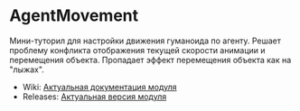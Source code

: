 # AgentMovement

Мини-туторил для настройки движения гуманоида по агенту.
Решает проблему конфликта отображения текущей скорости анимации и перемещения объекта. Пропадает эффект перемещения объекта как на "лыжах".

- Wiki: [Актуальная документация модуля](../../wiki)
- Releases: [Актуальная версия модуля](../../releases)

